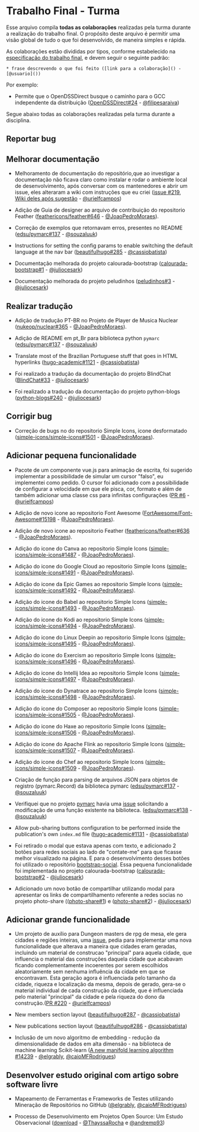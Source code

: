 # Trabalho Final - Turma

Esse arquivo compila **todas as colaborações** realizadas pela turma durante a realização do trabalho final.
O propósito deste arquivo é permitir uma visão global de tudo o que foi desenvolvido, de maneira simples e rápida.

As colaborações estão divididas por tipos, conforme estabelecido na [especificação do trabalho final](../trabalho-final.md), e devem seguir o seguinte padrão:

`* frase descrevendo o que foi feito ([link para a colaboração]() - [@usuario]())`

Por exemplo:

- Permite que o OpenDSSDirect busque o caminho para o GCC independente da distribuição ([OpenDSSDirect#24](https://github.com/Muxelmann/OpenDSSDirect.make/pull/24) - [@filipesaraiva](https://github.com/filipesaraiva))

Segue abaixo todas as colaborações realizadas pela turma durante a disciplina.

## Reportar bug

## Melhorar documentação

- Melhoramento de documentação do repositório,que ao investigar a documentação não ficava claro como instalar e rodar o ambiente local de desenvolvimento, após conversar com os mantenedores e abrir um issue, eles alteraram a wiki com instruções que eu criei ([issue #219](https://github.com/ryceg/Eigengrau-s-Essential-Establishment-Generator/issues/219#issuecomment-506033821), [Wiki deles após sugestão](https://github.com/ryceg/Eigengrau-s-Essential-Establishment-Generator/wiki/Compiling-the-Generator) - [@urielfcampos](https://github.com/urielfcampos))

* Adição de Guia de designer ao arquivo de contribuição do repositorio Feather ([feathericons/feather#646](https://github.com/feathericons/feather/pull/646) - [@JoaoPedroMoraes](https://github.com/JoaoPedroMoraes)).


* Correção de exemplos que retornavam erros, presentes no README ([edsu/pymarc#137](https://github.com/edsu/pymarc/pull/137) - [@souzaluuk](https://github.com/souzaluuk))

* Instructions for setting the config params to enable switching the default language at the nav bar ([beautifulhugo#285](https://github.com/halogenica/beautifulhugo/pull/285) - [@cassiobatista](https://github.com/cassiobatista/)) 

* Documentação melhorada do projeto calourada-bootstrap ([calourada-bootstrap#1](https://github.com/JonatasFAlves/calourada-bootstrap/pull/1) - [@juliocesark](https://github.com/juliocesark))

* Documentação melhorada do projeto peludinhos ([peludinhos#3](https://github.com/getacesupa/peludinhos/pull/3) - [@juliocesark](https://github.com/juliocesark))


## Realizar tradução

* Adição de tradução PT-BR no Projeto de Player de Musica Nuclear ([nukeop/nuclear#365](https://github.com/nukeop/nuclear/pull/365) - [@JoaoPedroMoraes](https://github.com/JoaoPedroMoraes)).

* Adição de README em pt_Br para biblioteca python `pymarc` ([edsu/pymarc#137](https://github.com/edsu/pymarc/pull/137) - [@souzaluuk](https://github.com/souzaluuk))

* Translate most of the Brazilian Portuguese stuff that goes in HTML hyperlinks ([hugo-academic#1121](https://github.com/gcushen/hugo-academic/pull/1121) - [@cassiobatista](https://github.com/cassiobatista/)) 

* Foi realizado a tradução da documentação do projeto BlindChat ([BlindChat#33](https://github.com/mayukh18/BlindChat/pull/33) - [@juliocesark](https://github.com/juliocesark))

* Foi realizado a tradução da documentação do projeto python-blogs ([python-blogs#240](https://github.com/python-gsoc/python-blogs/pull/240) - [@juliocesark](https://github.com/juliocesark))

## Corrigir bug

* Correção de bugs no do repositorio Simple Icons, icone desformatado ([simple-icons/simple-icons#1501](https://github.com/simple-icons/simple-icons/pull/1501) - [@JoaoPedroMoraes](https://github.com/JoaoPedroMoraes)).

## Adicionar pequena funcionalidade

- Pacote de um componente vue.js para animação de escrita, foi sugerido implementar a possibilidade de simular um cursor "falso", eu implementei como pedido. O cursor foi adicionado com a possibilidade de configurar a velocidade em que ele pisca, cor, formato e além de também adicionar uma classe css para infinitas configurações ([PR #6](https://github.com/trickstival/vue-typing/pull/6) - [@urielfcampos](https://github.com/urielfcampos))

* Adição de novo icone ao repositorio Font Awesome ([FortAwesome/Font-Awesome#15198](https://github.com/FortAwesome/Font-Awesome/pull/15198) - [@JoaoPedroMoraes](https://github.com/JoaoPedroMoraes)).

* Adição de novo icone ao repositorio Feather ([feathericons/feather#636](https://github.com/feathericons/feather/pull/636) - [@JoaoPedroMoraes](https://github.com/JoaoPedroMoraes)).

* Adição do icone do Canva ao repositorio Simple Icons ([simple-icons/simple-icons#1487](https://github.com/simple-icons/simple-icons/pull/1487) - [@JoaoPedroMoraes](https://github.com/JoaoPedroMoraes)).

* Adição do icone do Google Cloud ao repositorio Simple Icons ([simple-icons/simple-icons#1491](https://github.com/simple-icons/simple-icons/pull/1491) - [@JoaoPedroMoraes](https://github.com/JoaoPedroMoraes)).

* Adição do icone da Epic Games ao repositorio Simple Icons ([simple-icons/simple-icons#1492](https://github.com/simple-icons/simple-icons/pull/1492) - [@JoaoPedroMoraes](https://github.com/JoaoPedroMoraes)).

* Adição do icone do Babel ao repositorio Simple Icons ([simple-icons/simple-icons#1493](https://github.com/simple-icons/simple-icons/pull/1493) - [@JoaoPedroMoraes](https://github.com/JoaoPedroMoraes)).

* Adição do icone do Kodi ao repositorio Simple Icons ([simple-icons/simple-icons#1494](https://github.com/simple-icons/simple-icons/pull/1494) - [@JoaoPedroMoraes](https://github.com/JoaoPedroMoraes)).

* Adição do icone do Linux Deepin ao repositorio Simple Icons ([simple-icons/simple-icons#1495](https://github.com/simple-icons/simple-icons/pull/1495) - [@JoaoPedroMoraes](https://github.com/JoaoPedroMoraes)).

* Adição do icone do Exercism ao repositorio Simple Icons ([simple-icons/simple-icons#1496](https://github.com/simple-icons/simple-icons/pull/1496) - [@JoaoPedroMoraes](https://github.com/JoaoPedroMoraes)).

* Adição do icone do Intellij Idea ao repositorio Simple Icons ([simple-icons/simple-icons#1497](https://github.com/simple-icons/simple-icons/pull/1497) - [@JoaoPedroMoraes](https://github.com/JoaoPedroMoraes)).

* Adição do icone do Dynatrace ao repositorio Simple Icons ([simple-icons/simple-icons#1498](https://github.com/simple-icons/simple-icons/pull/1498) - [@JoaoPedroMoraes](https://github.com/JoaoPedroMoraes)).

* Adição do icone do Composer ao repositorio Simple Icons ([simple-icons/simple-icons#1505](https://github.com/simple-icons/simple-icons/pull/1505) - [@JoaoPedroMoraes](https://github.com/JoaoPedroMoraes)).

* Adição do icone do Haxe ao repositorio Simple Icons ([simple-icons/simple-icons#1506](https://github.com/simple-icons/simple-icons/pull/1506) - [@JoaoPedroMoraes](https://github.com/JoaoPedroMoraes)).

* Adição do icone do Apache Flink ao repositorio Simple Icons ([simple-icons/simple-icons#1507](https://github.com/simple-icons/simple-icons/pull/1507) - [@JoaoPedroMoraes](https://github.com/JoaoPedroMoraes)).

* Adição do icone do Chef ao repositorio Simple Icons ([simple-icons/simple-icons#1509](https://github.com/simple-icons/simple-icons/pull/1509) - [@JoaoPedroMoraes](https://github.com/JoaoPedroMoraes)).

* Criação de função para parsing de arquivos JSON para objetos de registro (pymarc.Record) da biblioteca pymarc ([edsu/pymarc#137](https://github.com/edsu/pymarc/pull/137) - [@souzaluuk](https://github.com/souzaluuk))

* Verifiquei que no projeto [pymarc](https://github.com/edsu/pymarc) havia uma [issue](https://github.com/edsu/pymarc/issues/130) solicitando a modificação de uma função existente na biblioteca. ([edsu/pymarc#138](https://github.com/edsu/pymarc/pull/138) - [@souzaluuk](https://github.com/souzaluuk))

* Allow pub-sharing buttons configuration to be performed inside the publication's own `index.md` file ([hugo-academic#1131](https://github.com/gcushen/hugo-academic/pull/1131) - [@cassiobatista](https://github.com/cassiobatista/)) 

* Foi retirado o modal que estava apenas com texto, e adicionado 2 botões para redes sociais ao lado de "contate-me" para que ficasse melhor visualizado na página. E para o desenvolvimento desses botões foi utilizado o repositório [bootstrap-social](https://github.com/lipis/bootstrap-social). Essa pequena funcionalidade foi implementada no projeto calourada-bootstrap ([calourada-bootstrap#2](https://github.com/JonatasFAlves/calourada-bootstrap/pull/2) - [@juliocesark](https://github.com/juliocesark))

* Adicionado um novo botão de compartilhar utilizando modal para apresentar os links de compartilhamento referente a redes socias no projeto photo-share (([photo-share#1](https://github.com/JonatasFAlves/photo-share/pull/1)) e ([photo-share#2](https://github.com/JonatasFAlves/photo-share/pull/2)) - [@juliocesark](https://github.com/juliocesark))

## Adicionar grande funcionalidade

- Um projeto de auxílio para Dungeon masters de rpg de mesa, ele gera cidades e regiões inteiras, uma [issue](https://github.com/ryceg/Eigengrau-s-Essential-Establishment-Generator/issues/205), pedia para implementar uma nova funcionalidade que alterava a maneira que cidades eram geradas, incluindo um material de construcao "principal" para aquela cidade, que influencia o material das construções daquela cidade que acabavam ficando complementamente incoerentes por serem escolhidos aleatoriamente sem nenhuma influência da cidade em que se encontravam. Esta geração agora é influenciada pelo tamanho da cidade, riqueza e localização da mesma, depois de gerado, gera-se o material individual de cada construção da cidade, que é influenciada pelo material "principal" da cidade e pela riqueza do dono da construção.([PR #220](https://github.com/ryceg/Eigengrau-s-Essential-Establishment-Generator/pull/220) - [@urielfcampos](https://github.com/urielfcampos))

* New members section layout ([beautifulhugo#287](https://github.com/halogenica/beautifulhugo/pull/287) - [@cassiobatista](https://github.com/cassiobatista/)) 

* New publications section layout ([beautifulhugo#286](https://github.com/halogenica/beautifulhugo/pull/286) - [@cassiobatista](https://github.com/cassiobatista/))

* Inclusão de um novo algoritmo de embedding - redução da dimensionalidade de dados em alta dimensão - na biblioteca de machine learning Scikit-learn ([A new manifold learning algorithm #14239](https://github.com/scikit-learn/scikit-learn/pull/14239) - [@elgrably](https://github.com/Elgrably), [@caioMFRodrigues](https://github.com/CaioMFRodrigues))

## Desenvolver estudo original com artigo sobre software livre

* Mapeamento de Ferramentas e Frameworks de Testes utilizando Mineração de Repositórios no GitHub ([@elgrably](https://github.com/Elgrably), [@caioMFRodrigues](https://github.com/CaioMFRodrigues))

* Processo de Desenvolvimento em Projetos Open Source: Um Estudo Observacional ([download](https://github.com/gustavopinto/tesl/files/3368976/Artigo.TESL.-.Andre.e.Thayssa.pdf) - [@ThayssaRocha](https://github.com/ThayssaRocha) e [@andremp93](https://github.com/andremp93))

